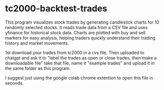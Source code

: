 # tc2000-backtest-trades
This program visualizes stock trades by generating candlestick charts for 10 randomly selected stocks. It reads trade data from a CSV file and uses yfinance for historical stock data. Charts are plotted with buy and sell markers for easy analysis, helping traders quickly understand their trading history and market movements.


1st download your trades from tc2000 in a cvs file. 
Then uploaded to chatgpt and ask it to "label the trades as open or close trades, then make a downloadable file"
take that file, name it "example trades" and upload it in the same folder as this program. 

I suggest just using the google colab chrome extention to open this file in seconds. 
